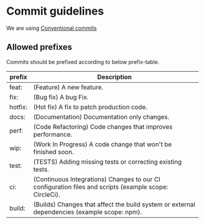 # Commit guidelines
We are using [Conventional commits](https://www.conventionalcommits.org/en/v1.0.0/)

## Allowed prefixes
Commits should be prefixed according to below prefix-table.

| prefix   | Description                                                                                             |
| -------- | --------------------------------------------------------------------------------------------------------|
| feat:    | (Feature) A new feature.                                                                                |
| fix:     | (Bug fix) A bug Fix.                                                                                    |
| hotfix:  | (Hot fix) A fix to patch production code.                                                               |
| docs:    | (Documentation) Documentation only changes.                                                             |
| perf:    | (Code Refactoring) Code changes that improves performance.                                              |
| wip:     | (Work In Progress) A code change that won't be finished soon.                                           |
| test:    | (TESTS) Adding missing tests or correcting existing tests.                                              |
| ci:      | (Continuous Integrations) Changes to our CI configuration files and scripts (example scope: CircleCi).  |
| build:   | (Builds) Changes that affect the build system or external dependencies (example scope: npm).            |
